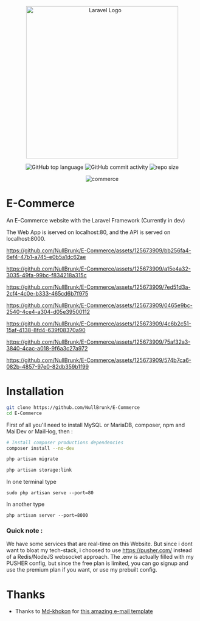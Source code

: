 <div align="center">
  
<a href="https://laravel.com" target="_blank"><img src="https://raw.githubusercontent.com/laravel/art/master/logo-lockup/5%20SVG/2%20CMYK/1%20Full%20Color/laravel-logolockup-cmyk-red.svg" width="400" alt="Laravel Logo"></a>
  
    
![GitHub top language](https://img.shields.io/github/languages/top/NullBrunk/E-Commerce?style=for-the-badge)
![GitHub commit activity](https://img.shields.io/github/commit-activity/m/NullBrunk/E-Commerce?style=for-the-badge)
![repo size](https://img.shields.io/github/repo-size/NullBrunk/E-Commerce?style=for-the-badge)

![commerce](https://github.com/NullBrunk/E-Commerce/assets/125673909/eee9fecb-8e8a-4f66-a510-9eca6278f299)

</div>

# E-Commerce
An E-Commerce website with the Laravel Framework (Currently in dev)

The Web App is iserved on localhost:80, and the API is served on localhost:8000.




https://github.com/NullBrunk/E-Commerce/assets/125673909/bb256fa4-6ef4-47b1-a745-e0b5a1dc62ae


https://github.com/NullBrunk/E-Commerce/assets/125673909/a15e4a32-3035-49fa-99bc-f834218a315c



https://github.com/NullBrunk/E-Commerce/assets/125673909/7ed51d3a-2cf4-4c0e-b333-465cd6b7f975



https://github.com/NullBrunk/E-Commerce/assets/125673909/0465e9bc-2540-4ce4-a304-d05e39500112




https://github.com/NullBrunk/E-Commerce/assets/125673909/4c6b2c51-15af-4138-8fd4-639f08370a90



https://github.com/NullBrunk/E-Commerce/assets/125673909/75af32a3-3840-4cac-a018-9f6a3c27a972





https://github.com/NullBrunk/E-Commerce/assets/125673909/574b7ca6-082b-4857-97e0-82db359b1f99





# Installation

```bash
git clone https://github.com/NullBrunk/E-Commerce
cd E-Commerce 
```

First of all you'll need to install MySQL or MariaDB, composer, npm and MailDev or MailHog, then :

```bash
# Install composer productions dependencies
composer install --no-dev

php artisan migrate

php artisan storage:link
```

In one terminal type
```
sudo php artisan serve --port=80
```
In another type
```
php artisan server --port=8000
```

### Quick note : 
We have some services that are real-time on this Website. But since i dont want to bloat my tech-stack, i choosed to use https://pusher.com/ instead of a Redis/NodeJS websocket approach. The .env is actually filled with my PUSHER config, but since the free plan is limited, you can go signup and use the premium plan if you want, or use my prebuilt config.  


# Thanks

- Thanks to <a href="https://codepen.io/md-khokon">Md-khokon</a> for <a href="https://codepen.io/md-khokon/pen/bPLqzV">this amazing e-mail template</a>
